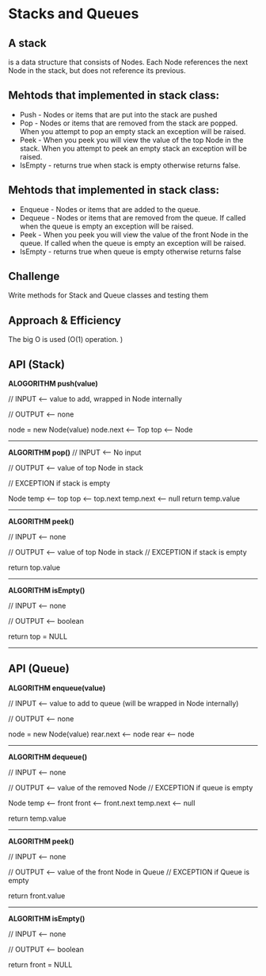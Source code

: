 # Stacks and Queues
<!-- Short summary or background information -->
## A stack
 is a data structure that consists of Nodes. Each Node references the next Node in the stack, but does not reference its previous.

## Mehtods that implemented in stack class:

* Push - Nodes or items that are put into the stack are pushed
* Pop - Nodes or items that are removed from the stack are popped. When you attempt to pop an empty stack an exception will be raised.
* Peek - When you peek you will view the value of the top Node in the stack. When you attempt to peek an empty stack an exception will be raised.
* IsEmpty - returns true when stack is empty otherwise returns false.

## Mehtods that implemented in stack class:

* Enqueue - Nodes or items that are added to the queue.
* Dequeue - Nodes or items that are removed from the queue. If called when the queue is empty an exception will be raised.
* Peek - When you peek you will view the value of the front Node in the queue. If called when the queue is empty an exception will be raised.
* IsEmpty - returns true when queue is empty otherwise returns false

## Challenge
<!-- Description of the challenge -->
Write methods for Stack and Queue classes and testing them

## Approach & Efficiency
<!-- What approach did you take? Why? What is the Big O space/time for this approach? -->
The big O is used (O(1) operation. )


## API (Stack)
<!-- Description of each method publicly available to your Stack and Queue-->
**ALOGORITHM push(value)**

// INPUT <-- value to add, wrapped in Node internally

// OUTPUT <-- none

   node = new Node(value)
   node.next <-- Top
   top <-- Node
__________________
**ALGORITHM pop()**
// INPUT <-- No input

// OUTPUT <-- value of top Node in stack

// EXCEPTION if stack is empty

   Node temp <-- top
   top <-- top.next
   temp.next <-- null
   return temp.value
   ___________ 
**ALGORITHM peek()**

// INPUT <-- none

// OUTPUT <-- value of top Node in stack
// EXCEPTION if stack is empty

   return top.value
   __________
   **ALGORITHM isEmpty()**

// INPUT <-- none

// OUTPUT <-- boolean

return top = NULL
__________
## API (Queue)
**ALGORITHM enqueue(value)**

// INPUT <-- value to add to queue (will be wrapped in Node internally)

// OUTPUT <-- none

   node = new Node(value)
   rear.next <-- node
   rear <-- node
__________________
**ALGORITHM dequeue()**

// INPUT <-- none

// OUTPUT <-- value of the removed Node
// EXCEPTION if queue is empty

   Node temp <-- front
   front <-- front.next
   temp.next <-- null

   return temp.value
   ___________ 
**ALGORITHM peek()**

// INPUT <-- none

// OUTPUT <-- value of the front Node in Queue
// EXCEPTION if Queue is empty

   return front.value
   __________
**ALGORITHM isEmpty()**

// INPUT <-- none

// OUTPUT <-- boolean

return front = NULL
